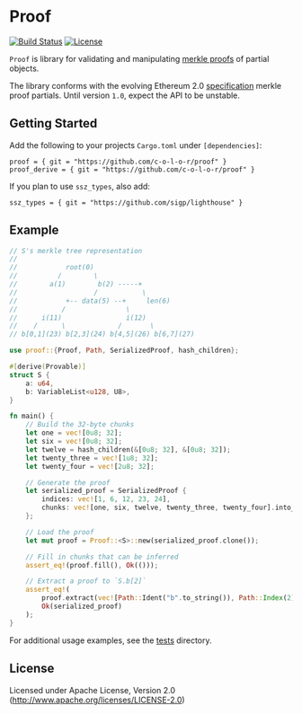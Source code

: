 # Proof
[![Build Status](https://travis-ci.com/c-o-l-o-r/proof.svg?branch=master)](https://travis-ci.com/c-o-l-o-r/proof)
[![License](https://img.shields.io/badge/license-Apache--2.0-blue)](https://github.com/c-o-l-o-r/proof#license)

`Proof` is library for validating and manipulating [merkle proofs](https://blog.ethereum.org/2015/11/15/merkling-in-ethereum/)
of partial objects. 

The library conforms with the evolving Ethereum 2.0 
[specification](https://github.com/ethereum/eth2.0-specs/blob/dev/specs/light_client/merkle_proofs.md#merklepartial)
merkle proof partials. Until version `1.0`, expect the API to be unstable.

## Getting Started
Add the following to your projects `Cargo.toml` under `[dependencies]`:

```
proof = { git = "https://github.com/c-o-l-o-r/proof" }
proof_derive = { git = "https://github.com/c-o-l-o-r/proof" }
```
If you plan to use `ssz_types`, also add:

```
ssz_types = { git = "https://github.com/sigp/lighthouse" }
```

## Example
```rust
// S's merkle tree representation
//
//            root(0)
//          /        \
//        a(1)        b(2) -----+
//                   /           \
//            +-- data(5) --+     len(6)
//           /               \
//      i(11)                i(12)
//    /      \             /       \
// b[0,1](23) b[2,3](24) b[4,5](26) b[6,7](27)

use proof::{Proof, Path, SerializedProof, hash_children};

#[derive(Provable)]
struct S {
    a: u64,
    b: VariableList<u128, U8>,
}

fn main() {
    // Build the 32-byte chunks
    let one = vec![0u8; 32];
    let six = vec![0u8; 32];
    let twelve = hash_children(&[0u8; 32], &[0u8; 32]);
    let twenty_three = vec![1u8; 32];
    let twenty_four = vec![2u8; 32];

    // Generate the proof
    let serialized_proof = SerializedProof {
        indices: vec![1, 6, 12, 23, 24],
        chunks: vec![one, six, twelve, twenty_three, twenty_four].into_iter().flatten().collect(),
    };

    // Load the proof
    let mut proof = Proof::<S>::new(serialized_proof.clone());

    // Fill in chunks that can be inferred
    assert_eq!(proof.fill(), Ok(()));

    // Extract a proof to `S.b[2]`
    assert_eq!(
        proof.extract(vec![Path::Ident("b".to_string()), Path::Index(2)]),
        Ok(serialized_proof)
    );
}
```

For additional usage examples, see the [tests](tests/) directory.

## License
Licensed under Apache License, Version 2.0 (http://www.apache.org/licenses/LICENSE-2.0)
